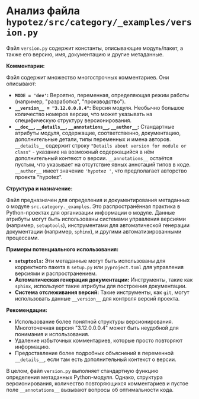 # Анализ файла `hypotez/src/category/_examples/version.py`

Файл `version.py` содержит константы, описывающие модуль/пакет, а также его версию, имя, документацию и другие метаданные.

**Комментарии:**

Файл содержит множество многострочных комментариев. Они описывают:

* **`MODE = 'dev'`:** Вероятно, переменная, определяющая режим работы (например, "разработка", "производство").
* **`__version__ = "3.12.0.0.0.4"`:**  Версия модуля.  Необычно большое количество номеров версии, что может указывать на специфическую структуру версионирования.
* **`__doc__`, `__details__`, `__annotations__`, `__author__`:**  Стандартные атрибуты модуля, содержащие, соответственно, документацию, дополнительные детали, типы переменных и имена авторов.  `__details__` содержит строку `"Details about version for module or class"` - указание на возможный содержащийся в нём дополнительный контекст о версии. `__annotations__` остаётся пустым, что указывает на отсутствие явных аннотаций типов в коде.  `__author__` имеет значение `'hypotez '`, что предполагает авторство проекта "hypotez".


**Структура и назначение:**

Файл предназначен для определения и документирования метаданных о модуле `src.category._examples`.  Это распространённая практика в Python-проектах для организации информации о модуле.  Данные атрибуты могут быть использованы системами управления версиями (например, `setuptools`), инструментами для автоматической генерации документации (например, `sphinx`), и другими автоматизированными процессами.

**Примеры потенциального использования:**

* **`setuptools`:** Эти метаданные могут быть использованы для корректного пакета в `setup.py` или `pyproject.toml` для управления версиями и распространением.
* **Автоматическая генерация документации:** Инструменты, такие как `sphinx`, используют такие атрибуты для построения документации.
* **Система отслеживания версий:** Такие инструменты, как `git`, могут использовать данные `__version__` для контроля версий проекта.

**Рекомендации:**

* Использование более понятной структуры версионирования. Многоточечная версия "3.12.0.0.0.4" может быть неудобной для понимания и использования.
* Удаление избыточных комментариев, которые просто повторяют информацию.
* Предоставление более подробных объяснений в переменной `__details__`, если там есть дополнительный контекст о версии.


В целом, файл `version.py` выполняет стандартную функцию определения метаданных Python-модуля. Однако, структура версионирования, количество повторяющихся комментариев и пустое поле `__annotations__` вызывают вопросы об оптимальности кода.